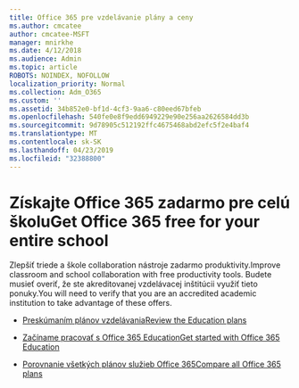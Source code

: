```yaml
---
title: Office 365 pre vzdelávanie plány a ceny
ms.author: cmcatee
author: cmcatee-MSFT
manager: mnirkhe
ms.date: 4/12/2018
ms.audience: Admin
ms.topic: article
ROBOTS: NOINDEX, NOFOLLOW
localization_priority: Normal
ms.collection: Adm_O365
ms.custom: ''
ms.assetid: 34b852e0-bf1d-4cf3-9aa6-c80eed67bfeb
ms.openlocfilehash: 540fe0e8f9edd6949229e90e256aa2626584dd3b
ms.sourcegitcommit: 9d78905c512192ffc4675468abd2efc5f2e4baf4
ms.translationtype: MT
ms.contentlocale: sk-SK
ms.lasthandoff: 04/23/2019
ms.locfileid: "32388800"
---
```

# <a name="get-office-365-free-for-your-entire-school"></a><span data-ttu-id="97ec7-102">Získajte Office 365 zadarmo pre celú školu</span><span class="sxs-lookup"><span data-stu-id="97ec7-102">Get Office 365 free for your entire school</span></span>

<span data-ttu-id="97ec7-103">Zlepšiť triede a škole collaboration nástroje zadarmo produktivity.</span><span class="sxs-lookup"><span data-stu-id="97ec7-103">Improve classroom and school collaboration with free productivity tools.</span></span> <span data-ttu-id="97ec7-104">Budete musieť overiť, že ste akreditovanej vzdelávacej inštitúcii využiť tieto ponuky.</span><span class="sxs-lookup"><span data-stu-id="97ec7-104">You will need to verify that you are an accredited academic institution to take advantage of these offers.</span></span>
  
- [<span data-ttu-id="97ec7-105">Preskúmaním plánov vzdelávania</span><span class="sxs-lookup"><span data-stu-id="97ec7-105">Review the Education plans</span></span>](https://products.office.com/academic/compare-office-365-education-plans)
    
- [<span data-ttu-id="97ec7-106">Začíname pracovať s Office 365 Education</span><span class="sxs-lookup"><span data-stu-id="97ec7-106">Get started with Office 365 Education</span></span>](https://support.office.com/article/ab02abe5-a1ee-458c-b749-5b44416ccf1)
    
- [<span data-ttu-id="97ec7-107">Porovnanie všetkých plánov služieb Office 365</span><span class="sxs-lookup"><span data-stu-id="97ec7-107">Compare all Office 365 plans</span></span>](https://products.office.com/business/compare-more-office-365-for-business-plans)
    

